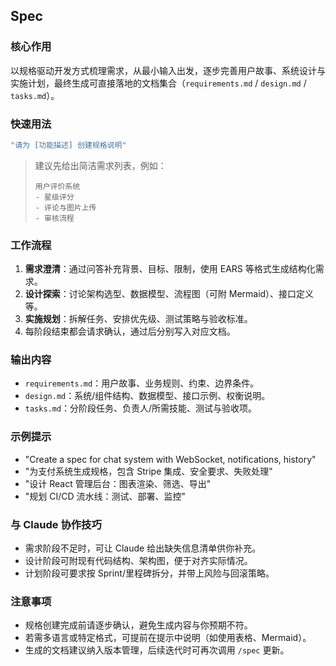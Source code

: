 ## Spec

### 核心作用
以规格驱动开发方式梳理需求，从最小输入出发，逐步完善用户故事、系统设计与实施计划，最终生成可直接落地的文档集合（`requirements.md` / `design.md` / `tasks.md`）。

### 快速用法
```bash
"请为 [功能描述] 创建规格说明"
```

> 建议先给出简洁需求列表，例如：
> ```
> 用户评价系统
> - 星级评分
> - 评论与图片上传
> - 审核流程
> ```

### 工作流程
1. **需求澄清**：通过问答补充背景、目标、限制，使用 EARS 等格式生成结构化需求。
2. **设计探索**：讨论架构选型、数据模型、流程图（可附 Mermaid）、接口定义等。
3. **实施规划**：拆解任务、安排优先级、测试策略与验收标准。
4. 每阶段结束都会请求确认，通过后分别写入对应文档。

### 输出内容
- `requirements.md`：用户故事、业务规则、约束、边界条件。
- `design.md`：系统/组件结构、数据模型、接口示例、权衡说明。
- `tasks.md`：分阶段任务、负责人/所需技能、测试与验收项。

### 示例提示
- "Create a spec for chat system with WebSocket, notifications, history"
- "为支付系统生成规格，包含 Stripe 集成、安全要求、失败处理"
- "设计 React 管理后台：图表渲染、筛选、导出"
- "规划 CI/CD 流水线：测试、部署、监控"

### 与 Claude 协作技巧
- 需求阶段不足时，可让 Claude 给出缺失信息清单供你补充。
- 设计阶段可附现有代码结构、架构图，便于对齐实际情况。
- 计划阶段可要求按 Sprint/里程碑拆分，并带上风险与回滚策略。

### 注意事项
- 规格创建完成前请逐步确认，避免生成内容与你预期不符。
- 若需多语言或特定格式，可提前在提示中说明（如使用表格、Mermaid）。
- 生成的文档建议纳入版本管理，后续迭代时可再次调用 `/spec` 更新。
